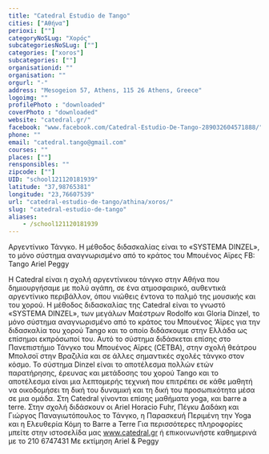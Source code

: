 ```yaml
---
title: "Catedral Estudio de Tango"
cities: ["Αθήνα"]
perioxi: [""]
categoryNoSLug: "Χορός"
subcategoriesNoSLug: [""]
categories: ["xoros"]
subcategories: [""]
organisationid: ""
organisation: ""
orgurl: "-"
address: "Mesogeion 57, Athens, 115 26 Athens, Greece"
logoimg: ""
profilePhoto : "downloaded"
coverPhoto : "downloaded"
website: "catedral.gr/"
facebook: "www.facebook.com/Catedral-Estudio-De-Tango-289032604571888/"
phone: ""
email: "catedral.tango@gmail.com"
courses: ""
places: [""]
rensponsibles: ""
zipcode: [""]
UID: "school121120181939"
latitude: "37,98765381"
longitude: "23,76607539"
url: "catedral-estudio-de-tango/athina/xoros/"
slug: "catedral-estudio-de-tango"
aliases:
    - /school121120181939
---
```



Αργεντίνικο Τάνγκο. Η µέθοδος διδασκαλίας είναι το «SYSTEMA DINZEL», το µόνο σύστηµα αναγνωρισµένο από το κράτος του Mπουένος Αϊρες FB: Tango Ariel Peggy

Η Catedral είναι η σχολή αργεντίνικου τάνγκο στην Αθήνα που δηµιουργήσαµε µε πολύ αγάπη, σε ένα ατµοσφαιρικό, αυθεντικά αργεντίνικο περιβάλλον, όπου νιώθεις έντονα το παλµό της µουσικής και του χορού. Η µέθοδος διδασκαλίας της Catedral είναι το γνωστό «SYSTEMA DINZEL», των µεγάλων Μαέστρων Rodolfo και Gloria Dinzel, το µόνο σύστηµα αναγνωρισµένο από το κράτος του Μπουένος ‘Αϊρες για την διδασκαλία του χορού Tango και το οποίο διδάσκουµε στην Ελλάδα ως επίσηµοι εκπρόσωποί του. Αυτό το σύστηµα διδάσκεται επίσης στο Πανεπιστήµιο Τάνγκο τοu Mπουένος Αϊρες (CETBA), στην σχολή θεάτρου Μπολσοϊ στην Βραζιλία και σε άλλες σηµαντικές σχολές τάνγκο στον κόσµο. Το σύστηµα Dinzel είναι το αποτέλεσµα πολλών ετών παρατήρησης, έρευνας και µετάδοσης του χορού Tango και το αποτέλεσµα είναι µια λεπτοµερής τεχνική που επιτρέπει σε κάθε µαθητή να οικοδομήσει τη δική του δυναµική και τη δική του προσωπικότητα µέσα σε µια οµάδα. Στη Catedral γίνονται επίσης μαθήματα yoga, και barre a terre. Στην σχολή διδάσκουν οι Ariel Horacio Fuhr, Πέγκυ Δαδάκη και Γιώργος Παναγιωτόπουλος το Τάνγκο, η Παρασκευή Περιμένη την Yoga και η Ελευθερία Κόμη το Barre a Terre Για περισσότερες πληροφορίες μπείτε στην ιστοσελίδα μας www.catedral.gr ή επικοινωνήστε καθημερινά με το 210 6747431 Με εκτίμηση Αriel &amp; Peggy